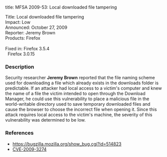 title: MFSA 2009-53: Local downloaded file tampering

<p>
<span class="label">Title:</span>      Local downloaded file tampering<br/>
<span class="label">Impact:</span>     Low<br/>
<span class="label">Announced:</span>  October 27, 2009<br/>
<span class="label">Reporter:</span>   Jeremy Brown<br/>
<span class="label">Products:</span>   Firefox<br/>
<br/>
<span class="label">Fixed in:</span>   Firefox 3.5.4<br/>
<span class="label">&#160;</span>      Firefox 3.0.15<br/>
</p>


<h3>Description</h3>

<p>Security researcher <strong>Jeremy Brown</strong> reported that the
file naming scheme used for downloading a file which already exists in
the downloads folder is predictable.  If an attacker had local access
to a victim's computer and knew the name of a file the victim intended
to open through the Download Manager, he could use this vulnerability
to place a malicious file in the world-writable directory used to save
temporary downloaded files and cause the browser to choose the
incorrect file when opening it.  Since this attack requires local
access to the victim's machine, the severity of this vulnerability was
determined to be low.</p>

<h3>References</h3>

<ul>
  <li><a href="https://bugzilla.mozilla.org/show_bug.cgi?id=514823">https://bugzilla.mozilla.org/show_bug.cgi?id=514823</a></li>
  <li><a class="ex-ref" href="http://cve.mitre.org/cgi-bin/cvename.cgi?name=CVE-2009-3274">CVE-2009-3274</a></li>
</ul>




